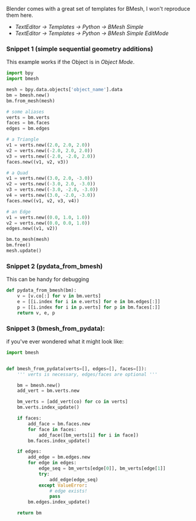 
Blender comes with a great set of templates for BMesh, I won't reproduce them here.  

  - _TextEditor -> Templates -> Python -> BMesh Simple_   
  - _TextEditor -> Templates -> Python -> BMesh Simple EditMode_  

### Snippet 1 (simple sequential geometry additions)

This example works if the Object is in _Object Mode_.

```python
import bpy
import bmesh

mesh = bpy.data.objects['object_name'].data
bm = bmesh.new()
bm.from_mesh(mesh)

# some aliases
verts = bm.verts
faces = bm.faces
edges = bm.edges

# a Triangle
v1 = verts.new((2.0, 2.0, 2.0))
v2 = verts.new((-2.0, 2.0, 2.0))
v3 = verts.new((-2.0, -2.0, 2.0))
faces.new((v1, v2, v3))

# a Quad
v1 = verts.new((3.0, 2.0, -3.0))
v2 = verts.new((-3.0, 2.0, -3.0))
v3 = verts.new((-3.0, -2.0, -3.0))
v4 = verts.new((3.0, -2.0, -3.0))
faces.new((v1, v2, v3, v4))

# an Edge
v1 = verts.new((0.0, 1.0, 1.0))
v2 = verts.new((0.0, 0.0, 1.0))
edges.new((v1, v2))

bm.to_mesh(mesh)
bm.free()
mesh.update()
```

### Snippet 2 (pydata_from_bmesh)

This can be handy for debugging

```python
def pydata_from_bmesh(bm):
    v = [v.co[:] for v in bm.verts]
    e = [[i.index for i in e.verts] for e in bm.edges[:]]
    p = [[i.index for i in p.verts] for p in bm.faces[:]]
    return v, e, p
```

### Snippet 3 (bmesh_from_pydata):

if you've ever wondered what it might look like:
```python
import bmesh


def bmesh_from_pydata(verts=[], edges=[], faces=[]):
    ''' verts is necessary, edges/faces are optional '''

    bm = bmesh.new()
    add_vert = bm.verts.new

    bm_verts = [add_vert(co) for co in verts]
    bm.verts.index_update()

    if faces:
        add_face = bm.faces.new
        for face in faces:
            add_face([bm_verts[i] for i in face])
        bm.faces.index_update()

    if edges:
        add_edge = bm.edges.new
        for edge in edges:
            edge_seq = bm_verts[edge[0]], bm_verts[edge[1]]
            try:
                add_edge(edge_seq)
            except ValueError:
                # edge exists!
                pass
        bm.edges.index_update()

    return bm

```